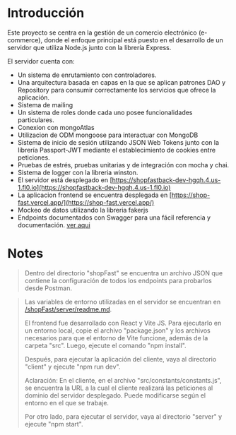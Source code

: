 # Introducción
Este proyecto se centra en la gestión de un comercio electrónico (e-commerce), donde el enfoque principal está puesto en el desarrollo de un servidor que utiliza Node.js junto con la librería Express.

El servidor cuenta con:

- Un sistema de enrutamiento con controladores.
- Una arquitectura basada en capas en la que se aplican patrones DAO y Repository para consumir correctamente los servicios que ofrece la aplicación.
- Sistema de mailing
- Un sistema de roles donde cada uno posee funcionalidades particulares.
- Conexion con mongoAtlas
- Utilizacion de ODM mongoose para interactuar con MongoDB
- Sistema de inicio de sesión utilizando JSON Web Tokens junto con la librería Passport-JWT mediante el establecimiento de cookies entre peticiones.
- Pruebas de estrés, pruebas unitarias y de integración con mocha y chai.
- Sistema de logger con la libreria winston. 
- El servidor está desplegado en [https://shopfastback-dev-hgqh.4.us-1.fl0.io](https://shopfastback-dev-hgqh.4.us-1.fl0.io)
- La aplicacion frontend se encuentra desplegada en [https://shop-fast.vercel.app/](https://shop-fast.vercel.app/)
- Mockeo de datos utilizando la libreria fakerjs
- Endpoints documentados con Swagger para una fácil referencia y documentación. [ver aqui](https://shopfast-fxgq-dev.fl0.io/apidocs)

# Notes
> Dentro del directorio "shopFast" se encuentra un archivo JSON que contiene la configuración de todos los endpoints para probarlos desde Postman.

>Las variables de entorno utilizadas en el servidor se encuentran en [/shopFast/server/readme.md](https://github.com/ignaciovigo/ShopFast/tree/main/server/readme.md).
>
>El frontend fue desarrollado con React y Vite JS. Para ejecutarlo en un entorno local, copie el archivo "package.json" y los archivos necesarios para que el entorno de Vite funcione, además de la carpeta "src". Luego, ejecute el comando "npm install".
>
>Después, para ejecutar la aplicación del cliente, vaya al directorio "client" y ejecute "npm run dev".
>
>Aclaración: En el cliente, en el archivo "src/constants/constants.js", se encuentra la URL a la cual el cliente realizará las peticiones al dominio del servidor desplegado. Puede modificarse según el entorno en el que se trabaje.
>
>Por otro lado, para ejecutar el servidor, vaya al directorio "server" y ejecute "npm start".
